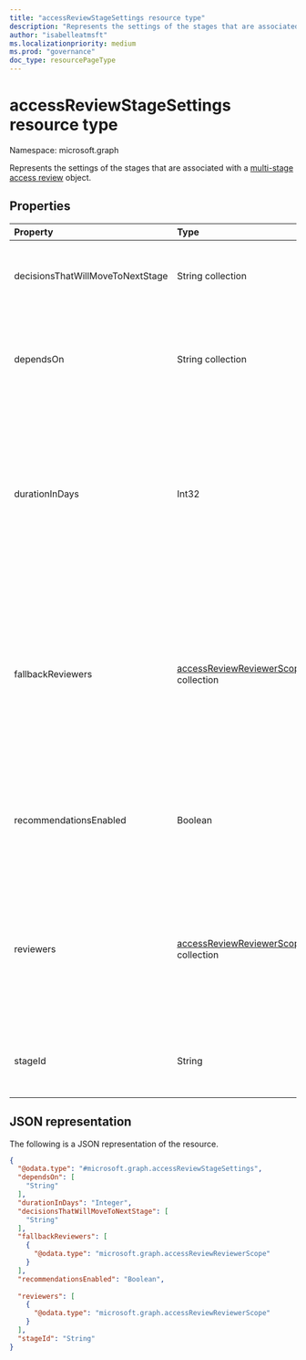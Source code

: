 ```yaml
---
title: "accessReviewStageSettings resource type"
description: "Represents the settings of the stages that are associated with a multi-stage access review."
author: "isabelleatmsft"
ms.localizationpriority: medium
ms.prod: "governance"
doc_type: resourcePageType
---
```


# accessReviewStageSettings resource type

Namespace: microsoft.graph

Represents the settings of the stages that are associated with a [multi-stage access review](accessreviewscheduledefinition.md) object. 

## Properties
|Property|Type|Description|
|:---|:---|:---|
|decisionsThatWillMoveToNextStage|String collection|Indicate which decisions will go to the next stage. Can be a sub-set of `Approve`, `Deny`, `Recommendation`, or `NotReviewed`. If not provided, all decisions will go to the next stage. Optional. |
|dependsOn|String collection| Defines the sequential or parallel order of the stages and depends on the **stageId**. Only sequential stages are currently supported. For example, if **stageId** is `2`, then **dependsOn** must be `1`. If **stageId** is `1`, do not specify **dependsOn**. Required if **stageId** is not `1`. |
|durationInDays|Int32|The duration of the stage. Required.  <br/><br/>**NOTE:** The cumulative value of this property across all stages <br/> 1. Will override the [instanceDurationInDays setting](accessReviewScheduleSettings.md) on the [accessReviewScheduleDefinition](accessReviewScheduleDefinition.md) object. <br/>2. Cannot exceed the length of one recurrence. That is, if the review recurs weekly, the cumulative **durationInDays** cannot exceed 7. |
|fallbackReviewers|[accessReviewReviewerScope](../resources/accessreviewreviewerscope.md) collection|If provided, the fallback reviewers are asked to complete a review if the primary reviewers do not exist. For example, if managers are selected as **reviewers** and a principal under review does not have a manager in Azure AD, the fallback reviewers are asked to review that principal. <br/><br/>**NOTE:** The value of this property will override the corresponding setting on the [accessReviewScheduleDefinition](accessReviewScheduleDefinition.md) object.|
|recommendationsEnabled|Boolean|Indicates whether showing recommendations to reviewers is enabled. Required. <br/><br/>**NOTE:** The value of this property will override override the corresponding [setting](accessReviewScheduleSettings.md) on the [accessReviewScheduleDefinition](accessreviewscheduledefinition.md) object.|
|reviewers|[accessReviewReviewerScope](../resources/accessreviewreviewerscope.md) collection|Defines who the reviewers are. If none are specified, the review is a self-review (users review their own access).  For examples of options for assigning reviewers, see [Assign reviewers to your access review definition using the Microsoft Graph API](/graph/accessreviews-reviewers-concept). <br/><br/>**NOTE:** The value of this property will override the corresponding setting on the [accessReviewScheduleDefinition](accessReviewScheduleDefinition.md). |
|stageId|String|Unique identifier of the **accessReviewStageSettings** object. The **stageId** will be used by the **dependsOn** property to indicate the order of the stages. Required. |

## JSON representation
The following is a JSON representation of the resource.
<!-- {
  "blockType": "resource",
  "@odata.type": "microsoft.graph.accessReviewStageSettings"
}
-->
``` json
{
  "@odata.type": "#microsoft.graph.accessReviewStageSettings",
  "dependsOn": [
    "String"
  ],
  "durationInDays": "Integer",
  "decisionsThatWillMoveToNextStage": [
    "String"
  ],
  "fallbackReviewers": [
    {
      "@odata.type": "microsoft.graph.accessReviewReviewerScope"
    }
  ],
  "recommendationsEnabled": "Boolean",
  
  "reviewers": [
    {
      "@odata.type": "microsoft.graph.accessReviewReviewerScope"
    }
  ],
  "stageId": "String"
}
```

